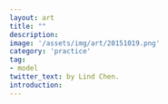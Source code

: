 ```yaml
---
layout: art
title: ""
description: 
image: '/assets/img/art/20151019.png'
category: 'practice'
tag:
- model
twitter_text: by Lind Chen. 
introduction: 
---
```



